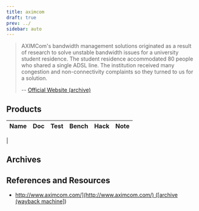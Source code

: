 ```yaml
---
title: aximcom
draft: true
prev: ../
sidebar: auto
---
```


> AXIMCom's bandwidth management solutions originated as a result of
> research to solve unstable bandwidth issues for a university student
> residence. The student residence accommodated 80 people who shared a
> single ADSL line. The institution received many congestion and
> non-connectivity complaints so they turned to us for a solution.
>
> -- [Official Website (archive)](https://web.archive.org/web/20100327022437/http://www.aximcom.com/en/about-aximcom/brand-story.html)

## Products

| Name                      | Doc | Test | Bench | Hack | Note |
|---------------------------|-----|------|-------|------|------|
|

## Archives

## References and Resources

 * [http://www.aximcom.com/](http://www.aximcom.com/) ([archive (wayback machine]](https://web.archive.org/web/20100308045141/http://www.aximcom.com/))

